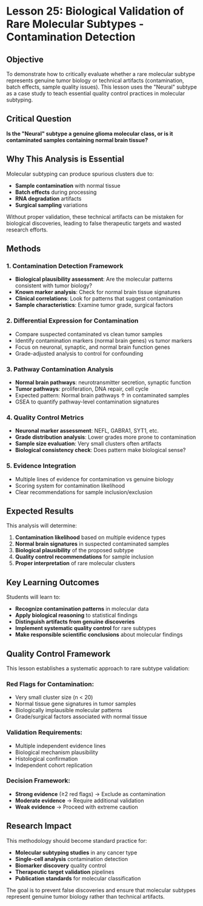 # Lesson 25: Biological Validation of Rare Molecular Subtypes - Contamination Detection

## Objective
To demonstrate how to critically evaluate whether a rare molecular subtype represents genuine tumor biology or technical artifacts (contamination, batch effects, sample quality issues). This lesson uses the "Neural" subtype as a case study to teach essential quality control practices in molecular subtyping.

## Critical Question
**Is the "Neural" subtype a genuine glioma molecular class, or is it contaminated samples containing normal brain tissue?**

## Why This Analysis is Essential
Molecular subtyping can produce spurious clusters due to:
- **Sample contamination** with normal tissue
- **Batch effects** during processing
- **RNA degradation** artifacts
- **Surgical sampling** variations

Without proper validation, these technical artifacts can be mistaken for biological discoveries, leading to false therapeutic targets and wasted research efforts.

## Methods

### 1. Contamination Detection Framework
- **Biological plausibility assessment**: Are the molecular patterns consistent with tumor biology?
- **Known marker analysis**: Check for normal brain tissue signatures
- **Clinical correlations**: Look for patterns that suggest contamination
- **Sample characteristics**: Examine tumor grade, surgical factors

### 2. Differential Expression for Contamination
- Compare suspected contaminated vs clean tumor samples
- Identify contamination markers (normal brain genes) vs tumor markers
- Focus on neuronal, synaptic, and normal brain function genes
- Grade-adjusted analysis to control for confounding

### 3. Pathway Contamination Analysis
- **Normal brain pathways**: neurotransmitter secretion, synaptic function
- **Tumor pathways**: proliferation, DNA repair, cell cycle
- Expected pattern: Normal brain pathways ↑ in contaminated samples
- GSEA to quantify pathway-level contamination signatures

### 4. Quality Control Metrics
- **Neuronal marker assessment**: NEFL, GABRA1, SYT1, etc.
- **Grade distribution analysis**: Lower grades more prone to contamination
- **Sample size evaluation**: Very small clusters often artifacts
- **Biological consistency check**: Does pattern make biological sense?

### 5. Evidence Integration
- Multiple lines of evidence for contamination vs genuine biology
- Scoring system for contamination likelihood
- Clear recommendations for sample inclusion/exclusion

## Expected Results
This analysis will determine:
1. **Contamination likelihood** based on multiple evidence types
2. **Normal brain signatures** in suspected contaminated samples
3. **Biological plausibility** of the proposed subtype
4. **Quality control recommendations** for sample inclusion
5. **Proper interpretation** of rare molecular clusters

## Key Learning Outcomes
Students will learn to:
- **Recognize contamination patterns** in molecular data
- **Apply biological reasoning** to statistical findings
- **Distinguish artifacts from genuine discoveries**
- **Implement systematic quality control** for rare subtypes
- **Make responsible scientific conclusions** about molecular findings

## Quality Control Framework
This lesson establishes a systematic approach to rare subtype validation:

### Red Flags for Contamination:
- Very small cluster size (n < 20)
- Normal tissue gene signatures in tumor samples
- Biologically implausible molecular patterns
- Grade/surgical factors associated with normal tissue

### Validation Requirements:
- Multiple independent evidence lines
- Biological mechanism plausibility
- Histological confirmation
- Independent cohort replication

### Decision Framework:
- **Strong evidence** (≥2 red flags) → Exclude as contamination
- **Moderate evidence** → Require additional validation
- **Weak evidence** → Proceed with extreme caution

## Research Impact
This methodology should become standard practice for:
- **Molecular subtyping studies** in any cancer type
- **Single-cell analysis** contamination detection
- **Biomarker discovery** quality control
- **Therapeutic target validation** pipelines
- **Publication standards** for molecular classification

The goal is to prevent false discoveries and ensure that molecular subtypes represent genuine tumor biology rather than technical artifacts.
